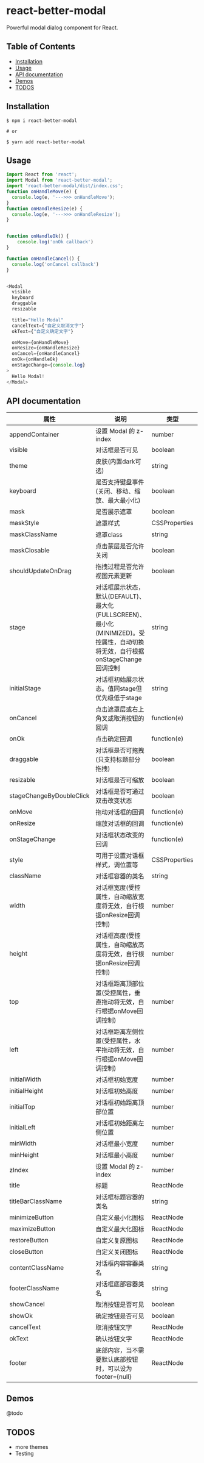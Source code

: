 # react-better-modal

Powerful modal dialog component for React.

## Table of Contents

* [Installation](#installation)
* [Usage](#usage)
* [API documentation](#api-documentation)
* [Demos](#demos)
* [TODOS](#todos)

## Installation

```
$ npm i react-better-modal

# or 

$ yarn add react-better-modal
```

## Usage
```typescript jsx
import React from 'react';
import Modal from 'react-better-modal';
import 'react-better-modal/dist/index.css';
function onHandleMove(e) {
  console.log(e, '--->>> onHandleMove');
}
function onHandleResize(e) {
  console.log(e, '--->>> onHandleResize');
}


function onHandleOk() {
    console.log('onOk callback')
}

function onHandleCancel() {
  console.log('onCancel callback')
}


<Modal
  visible
  keyboard
  draggable
  resizable

  title="Hello Modal"
  cancelText={"自定义取消文字"}
  okText={"自定义确定文字"}

  onMove={onHandleMove}
  onResize={onHandleResize}
  onCancel={onHandleCancel}
  onOk={onHandleOk}
  onStageChange={console.log}
>
  Hello Modal!
</Modal>
```
 
## API documentation
| 属性                            | 说明             | 类型                     | 默认值                   |
| ------------------------------ | --------------- | ----------------------- | ----------------------- |
| appendContainer                | 设置 Modal 的 z-index                                          | number         | - |
| visible                        | 对话框是否可见                                                   | boolean | - |
| theme                          | 皮肤(内置dark可选)                                               | string  | -  |  
| keyboard                       | 是否支持键盘事件(关闭、移动、缩放、最大最小化)                      | boolean        | - |
| mask                           | 是否展示遮罩                                                     | boolean       | true |
| maskStyle                      | 遮罩样式                                                        | CSSProperties | - |
| maskClassName                  | 遮罩class                                                     | string         | - |
| maskClosable                   | 点击蒙层是否允许关闭	                                            | boolean        | true |
| shouldUpdateOnDrag             | 拖拽过程是否允许视图元素更新                                       | boolean        | false |
| stage                          | 对话框展示状态，默认(DEFAULT)、最大化(FULLSCREEN)、最小化(MINIMIZED)。受控属性，自动切换将无效，自行根据onStageChange回调控制 | string         | DEFAULT |
| initialStage                   | 对话框初始展示状态。值同stage但优先级低于stage | string         | DEFAULT |
| onCancel                       | 点击遮罩层或右上角叉或取消按钮的回调	                                | function(e)    | - |
| onOk                           | 点击确定回调	                                                | function(e)    | - |
| draggable                      | 对话框是否可拖拽(只支持标题部分拖拽)                                 | boolean       | true |
| resizable                      | 对话框是否可缩放                                                 | boolean       | true |
| stageChangeByDoubleClick       | 对话框是否可通过双击改变状态                                       | boolean        | true |
| onMove                         | 拖动对话框的回调                                                 | function(e)    | - |
| onResize                       | 缩放对话框的回调                                                 | function(e)    | - |
| onStageChange                  | 对话框状态改变的回调                                              | function(e)    | - |
| style                          | 可用于设置对话框样式，调位置等                                      | CSSProperties  | - |
| className                      | 对话框容器的类名	                                            | string         | - |
| width                          | 对话框宽度(受控属性，自动缩放宽度将无效，自行根据onResize回调控制)                                    | number         | - |
| height                         | 对话框高度(受控属性，自动缩放高度将无效，自行根据onResize回调控制)                                    | number         | - |
| top                            | 对话框距离顶部位置(受控属性，垂直拖动将无效，自行根据onMove回调控制)                          | number          | - |
| left                           | 对话框距离左侧位置(受控属性，水平拖动将无效，自行根据onMove回调控制)                          | number          | - |
| initialWidth                   | 对话框初始宽度                                                  | number          | - |
| initialHeight                  | 对话框初始高度                                                  | number          | - |
| initialTop                     | 对话框初始距离顶部位置                                            | number          | - |
| initialLeft                    | 对话框初始距离左侧位置                                            | number          | - |
| minWidth                       | 对话框最小宽度                                                  | number          | 256 |
| minHeight                      | 对话框最小高度                                                  | number          | 256 |
| zIndex                         | 设置 Modal 的 z-index                                         | number          | 1000 |
| title                          | 标题                                                          | ReactNode       | - |
| titleBarClassName              | 对话框标题容器的类名                                             | string           | - |
| minimizeButton                 | 自定义最小化图标                                                | ReactNode        | - |
| maximizeButton                 | 自定义最大化图标                                                | ReactNode        | - |
| restoreButton                  | 自定义复原图标                                                  | ReactNode        | - |
| closeButton                    | 自定义关闭图标                                                  | ReactNode        | - |
| contentClassName               | 对话框内容容器类名                                               | string          | - |
| footerClassName                | 对话框底部容器类名                                               | string          | - |
| showCancel                     | 取消按钮是否可见                                                | boolean          | true |
| showOk                         | 确定按钮是否可见                                                | boolean          | true |
| cancelText                     | 取消按钮文字                                                   | ReactNode        | 取消 |
| okText                         | 确认按钮文字                                                   | ReactNode        | 确定 |
| footer                         | 底部内容，当不需要默认底部按钮时，可以设为 footer={null}          | ReactNode        | - |

## Demos

@todo

## TODOS

* more themes
* Testing
